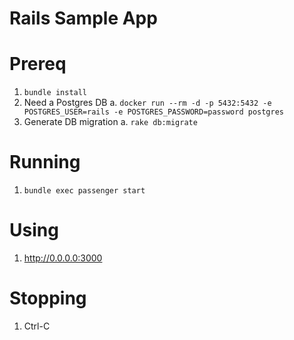 # Rails Sample App

# Prereq
1. `bundle install`
2. Need a Postgres DB
  a. `docker run --rm -d -p 5432:5432 -e POSTGRES_USER=rails -e POSTGRES_PASSWORD=password postgres`
3. Generate DB migration
  a. `rake db:migrate`

# Running
1. `bundle exec passenger start`

# Using
1. http://0.0.0.0:3000

# Stopping
1. Ctrl-C

